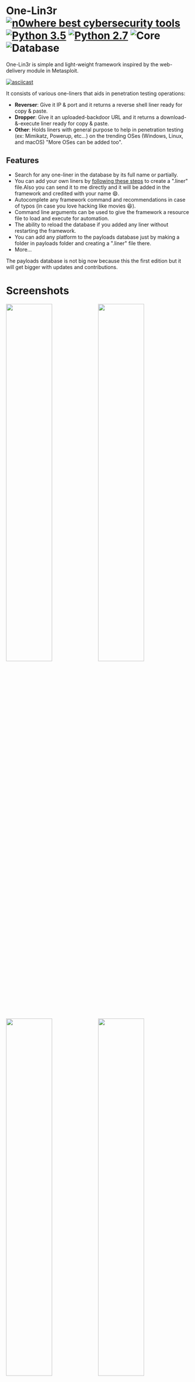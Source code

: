# One-Lin3r [![n0where best cybersecurity tools](https://img.shields.io/badge/6-This%20year%20top%20100%20tools-red.svg)](https://n0where.net/best-free-open-source-cybersecurity-tools) [![Python 3.5](https://img.shields.io/badge/Python-3.5-yellow.svg)](http://www.python.org/download/) [![Python 2.7](https://img.shields.io/badge/Python-2.7-yellow.svg)](http://www.python.org/download/) ![Core](https://img.shields.io/badge/Core-1.0-red.svg) ![Database](https://img.shields.io/badge/Database-0.4-red.svg)

One-Lin3r is simple and light-weight framework inspired by the web-delivery module in Metasploit.

[![asciicast](https://asciinema.org/a/157020.png)](https://asciinema.org/a/157020?autoplay=1)

It consists of various one-liners that aids in penetration testing operations:
- **Reverser**: Give it IP & port and it returns a reverse shell liner ready for copy & paste.
- **Dropper**: Give it an uploaded-backdoor URL and it returns a download-&-execute liner ready for copy & paste.
- **Other**: Holds liners with general purpose to help in penetration testing (ex: Mimikatz, Powerup, etc...) on the trending OSes (Windows, Linux, and macOS) "More OSes can be added too".

## Features
- Search for any one-liner in the database by its full name or partially.
- You can add your own liners by [following these steps](https://github.com/D4Vinci/One-Lin3r/wiki) to create a ".liner" file.Also you can send it to me directly and it will be added in the framework and credited with your name :smile:.
- Autocomplete any framework command and recommendations in case of typos (in case you love hacking like movies :laughing:).
- Command line arguments can be used to give the framework a resource file to load and execute for automation.
- The ability to reload the database if you added any liner without restarting the framework.
- You can add any platform to the payloads database just by making a folder in payloads folder and creating a ".liner" file there.
- More...

The payloads database is not big now because this the first edition but it will get bigger with updates and contributions.

# Screenshots
<img src="https://github.com/D4Vinci/One-Lin3r/blob/master/One_Lin3r/Core/resources/oneliner1.png" width="50%"></img><img src="https://github.com/D4Vinci/One-Lin3r/blob/master/One_Lin3r/Core/resources/oneliner2.png" width="50%"></img>
<img src="https://github.com/D4Vinci/One-Lin3r/blob/master/One_Lin3r/Core/resources/oneliner3.png" width="50%"></img><img src="https://github.com/D4Vinci/One-Lin3r/blob/master/One_Lin3r/Core/resources/oneliner4.png" width="50%"></img>


# Usage

## Commandline arguments
```
usage: One-Lin3r.py [-h] [-r R] [-x X] [-q]

optional arguments:
  -h, --help  show this help message and exit
  -r          Execute a resource file (history file).
  -x          Execute a specific command (use ; for multiples).
  -q          Quit mode (no banner).
```

## Framework commands
```
Command             Description
--------            -------------
help/?              Show this help menu
list/show           List payloads you can use in the attack.
search  <Keyword>   Search payloads for a specific one
use     <payload>   Use an available payload
info    <payload>   Get information about an available payload
banner              Display banner
reload/refresh      Reload the payloads database
check               Prints the core version and database version then check for them online.
history             Display command line most important history from the beginning
save_history        Save command line history to a file
exit/quit           Exit the framework
`````

## Installing and requirements
### To make the tool work at its best you must have :
- Python 3.x or 2.x (preferred 3).
- Linux (Tested on kali rolling), Windows system, mac osx (tested on 10.11)
- The requirements mentioned in the next few lines.

### Installing

**+For windows : (After downloading ZIP and upzip it)**
```
cd One-Lin3r-master
python -m pip install ./One-Lin3r-master
one-lin3r -h
```
**+For Linux :**
```
git clone https://github.com/D4Vinci/One-Lin3r.git
apt-get install libncurses5-dev
pip install ./One-Lin3r
one-lin3r -h
```

## Contact
- [Twitter](https://twitter.com/D4Vinci1)

## Donation
If you liked my work and want to support me, you can give me a cup of coffee :)

<img src="https://github.com/D4Vinci/Dr0p1t-Framework/blob/master/donate.png"></img>

bitcoin address: 1f4KfYikfqHQzEAsAGxjq46GdrBKc8jrG

## Disclaimer
One-Lin3r is created to help in penetration testing and it's not responsible for any misuse or illegal purposes.

Copying a code from this tool or using it in another tool is accepted as you mention where you get it from :smile:.

> Pull requests are always welcomed :D
